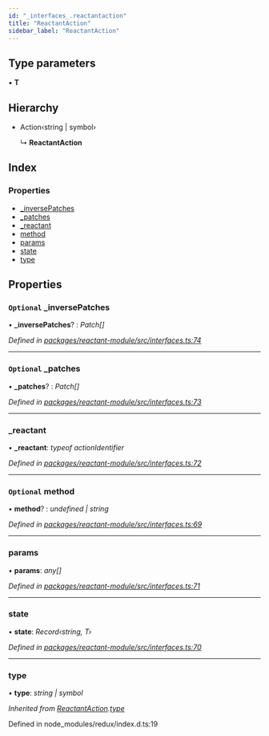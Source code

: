 ```yaml
---
id: "_interfaces_.reactantaction"
title: "ReactantAction"
sidebar_label: "ReactantAction"
---
```


## Type parameters

▪ **T**

## Hierarchy

* Action‹string | symbol›

  ↳ **ReactantAction**

## Index

### Properties

* [_inversePatches](_interfaces_.reactantaction.md#optional-_inversepatches)
* [_patches](_interfaces_.reactantaction.md#optional-_patches)
* [_reactant](_interfaces_.reactantaction.md#_reactant)
* [method](_interfaces_.reactantaction.md#optional-method)
* [params](_interfaces_.reactantaction.md#params)
* [state](_interfaces_.reactantaction.md#state)
* [type](_interfaces_.reactantaction.md#type)

## Properties

### `Optional` _inversePatches

• **_inversePatches**? : *Patch[]*

*Defined in [packages/reactant-module/src/interfaces.ts:74](https://github.com/unadlib/reactant/blob/a019d587/packages/reactant-module/src/interfaces.ts#L74)*

___

### `Optional` _patches

• **_patches**? : *Patch[]*

*Defined in [packages/reactant-module/src/interfaces.ts:73](https://github.com/unadlib/reactant/blob/a019d587/packages/reactant-module/src/interfaces.ts#L73)*

___

###  _reactant

• **_reactant**: *typeof actionIdentifier*

*Defined in [packages/reactant-module/src/interfaces.ts:72](https://github.com/unadlib/reactant/blob/a019d587/packages/reactant-module/src/interfaces.ts#L72)*

___

### `Optional` method

• **method**? : *undefined | string*

*Defined in [packages/reactant-module/src/interfaces.ts:69](https://github.com/unadlib/reactant/blob/a019d587/packages/reactant-module/src/interfaces.ts#L69)*

___

###  params

• **params**: *any[]*

*Defined in [packages/reactant-module/src/interfaces.ts:71](https://github.com/unadlib/reactant/blob/a019d587/packages/reactant-module/src/interfaces.ts#L71)*

___

###  state

• **state**: *Record‹string, T›*

*Defined in [packages/reactant-module/src/interfaces.ts:70](https://github.com/unadlib/reactant/blob/a019d587/packages/reactant-module/src/interfaces.ts#L70)*

___

###  type

• **type**: *string | symbol*

*Inherited from [ReactantAction](_interfaces_.reactantaction.md).[type](_interfaces_.reactantaction.md#type)*

Defined in node_modules/redux/index.d.ts:19
